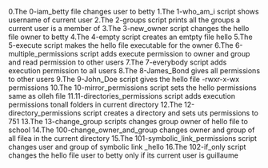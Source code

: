 0.The 0-iam_betty file changes user to betty
1.The 1-who_am_i script shows username of current user
2.The 2-groups script prints all the groups a current user is a member of
3.The 3-new_owner script changes the hello file owner to betty
4.The 4-empty script creates an emtpty file hello
5.The 5-execute script makes the hello file executable for the owner
6.The 6-multiple_permissions script adds execute permission to owner and group and read permission to other users
7.The 7-everybody script adds execution permission to all users
8.The 8-James_Bond gives all permissions to other users
9.The 9-John_Doe script gives the hello file -rwxr-x-wx permissions
10.The 10-mirror_permissions script sets the hello permissions same as olleh file
11.11-directories_permissions script adds execution permissions tonall folders in current directory
12.The 12-directory_permissions script creates a directory and sets uts permissions to 751
13.The 13-change_group scripts changes group owner of hello file to school
14.The 100-change_owner_and_group changes owner and group of all filea in the current directory
15.The 101-symbolic_link_permissions script changes user and group of symbolic link _hello
16.The 102-if_only script changes the hello file user to betty only if its current user is guillaume